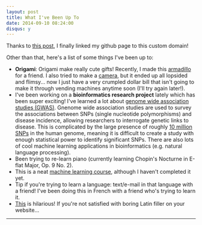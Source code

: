 ```yaml
---
layout: post
title: What I've Been Up To
date: 2014-09-10 08:24:00
disqus: y
---
```


Thanks to [this post](https://medium.com/@LovettLovett/github-pages-godaddy-f0318c2f25a), I finally linked my github page to this custom domain!

Other than that, here's a list of some things I've been up to:
- **Origami**: Origami make really cute gifts! Recently, I made this [armadillo](http://www.origami-resource-center.com/images/dollarArmadillo.jpg) for a friend. I also tried to make a [camera](http://www.origami-guide.com/origami-money-camera.html), but it ended up all lopsided and flimsy... now I just have a very crumpled dollar bill that isn't going to make it through vending machines anytime soon (I'll try again later!).
- I've been working on a **bioinformatics research project** lately which has been super exciting! I've learned a lot about [genome wide association studies (GWAS)](http://www.genome.gov/20019523). Gnenome wide association studies are used to survey the associations between SNPs (single nucleotide polymorphisms) and disease incidence, allowing researchers to interrogate genetic links to disease. This is complicated by the large presence of roughly [10 million SNPs](http://ghr.nlm.nih.gov/handbook/genomicresearch/snp) in the human genome, meaning it is difficult to create a study with enough statistical power to identify significant SNPs. There are also lots of cool machine learning applications in bioinformatics (e.g. natural language processing).
- Been trying to re-learn piano (currently learning Chopin's Nocturne in E-flat Major, Op. 9 No. 2).
- This is a neat [machine learning course](https://www.coursera.org/course/ml), although I haven't completed it yet.
- Tip if you're trying to learn a language: text/e-mail in that language with a friend! I've been doing this in French with a friend who's trying to learn it.
- [This](http://mashable.com/2013/07/11/lorem-ipsum/) is hilarious! If you're not satisfied with boring Latin filler on your website...

---